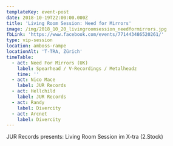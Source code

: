 ```yaml
---
templateKey: event-post
date: 2018-10-19T22:00:00.000Z
title: 'Living Room Session: Need for Mirrors'
image: /img/2018_10_20_livingroomsession_needformirrors.jpg
fbLink: 'https://www.facebook.com/events/771443486520261/'
type: vip-session
location: amboss-rampe
locationAlt: 'T-TRA, Zürich'
timeTable:
  - act: Need For Mirrors (UK)
    label: Spearhead / V-Recordings / Metalheadz
    time: ''
  - act: Nico Mace
    label: JUR Records
  - act: Hellchild
    label: JUR Records
  - act: Randy
    label: Divercity
  - act: Arcnet
    label: Divercity
---
```

JUR Records presents: Living Room Session im X-tra (2.Stock)
